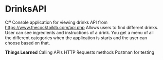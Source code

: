 # DrinksAPI

C# Console application for viewing drinks API from https://www.thecocktaildb.com/api.php
Allows users to find different drinks. User can see ingredients and instructions of a drink. 
You get a menu of all the different categories when the application is starts and the user can choose based on that.

**Things Learned**
Calling APIs
HTTP Requests methods
Postman for testing

